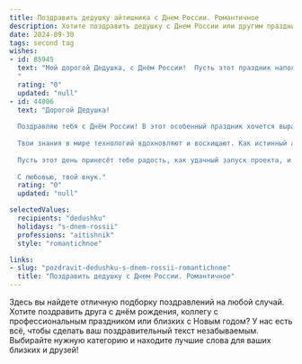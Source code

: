 ```yaml
---
title: Поздравить дедушку айтишника с Днем России. Романтичное
description: Хотите поздравить дедушку с Днем России или другим праздником? Наш ИИ создаст незабываемое поздравление, а вы обязательно выделитесь среди других.  
date: 2024-09-30
tags: second tag
wishes:
- id: 85945
  text: "Мой дорогой Дедушка, с Днём России!  Пусть этот праздник наполнит твоё сердце гордостью за нашу великую страну, а твою жизнь – такой же стабильностью и силой, как код твоих гениальных программ.  Я восхищаюсь твоей работой, твоим умом и твоей способностью создавать что-то прекрасное в цифровом мире.  Пусть твоя жизнь будет такой же яркой и неповторимой, как сам праздник, и пусть любовь родных всегда согревает тебя. Счастья тебе, крепкого здоровья и долгих лет жизни!
  "
  rating: "0"
  updated: "null"
- id: 44006
  text: "Дорогой Дедушка!
  
  Поздравляю тебя с Днём России! В этот особенный праздник хочется выразить всю свою любовь и уважение к тебе. Ты — наш крепкий оплот, словно надежный сервер, который всегда поддерживает и охраняет.
  
  Твои знания в мире технологий вдохновляют и восхищают. Как истинный айтишник, ты создаёшь не только коды и программы, но и крепкие связи в нашей семье, наполняя каждый день теплом и заботой.
  
  Пусть этот день принесёт тебе радость, как удачный запуск проекта, и вдохновение, как светлая идея, оформляющаяся в жизнь. Желаю тебе здоровья, счастья и новых свершений!
  
  С любовью, твой внук."
  rating: "0"
  updated: "null"

selectedValues:
  recipients: "dedushku"
  holidays: "s-dnem-rossii"
  professions: "aitishnik"
  style: "romantichnoe"

links:
- slug: "pozdravit-dedushku-s-dnem-rossii-romantichnoe"
  title: "Поздравить дедушку с Днем России. Романтичное"
---
```


Здесь вы найдете отличную подборку поздравлений на любой случай.
Хотите поздравить друга с днём рождения, коллегу с профессиональным праздником или близких с Новым годом? У нас есть всё, чтобы сделать ваш поздравительный текст незабываемым. Выбирайте нужную категорию и находите лучшие слова для ваших близких и друзей!

